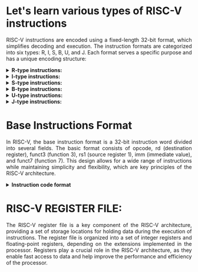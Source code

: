 # Let's learn various types of RISC-V instructions
<p align="justify">RISC-V instructions are encoded using a fixed-length 32-bit format, which simplifies decoding and execution. The instruction formats are categorized into six types: R, I, S, B, U, and J. Each format serves a specific purpose and has a unique encoding structure:</p>

<details>
<summary><b>R-type instructions:
</b></summary>
<br>
<p align="justify">R-type instructions are a category of instructions in computer architectures, particularly in the RISC-V instruction set architecture, where they are commonly used for register-to-register operations. These instructions typically include three register operands: two source registers and one destination register. Eg:- add (Add 2 registers and store results in another)</p>
  </details>
<details>
<summary><b>I-type instructions:
</b></summary>
<br>
<p align="justify">I-type instructions are utilized for store operations in computer architectures, particularly within the RISC-V instruction set architecture, where they facilitate storing data from a register to memory. These instructions encompass two register operands and a 12-bit immediate value utilized as the memory address offset.  Eg:- li (Load immediate value)</p>
  </details>
<details>
<summary><b>S-type instructions:
</b></summary>
<br>
<p align="justify">S-type instructions in RISC-V architecture facilitate store operations by transferring data from a register to memory. They involve two register operands and a 12-bit immediate value for the memory address offset Eg:- sw (store the value in register)</p>
  </details>
<details>
<summary><b>B-type instructions:
</b></summary>
<br>
<p align="justify">B-type instructions in RISC-V architecture execute conditional branch operations, altering control flow based on a condition. They comprise two register operands and a 12-bit immediate value for the branch target address.. Eg:- beq (compare and label)</p>
  </details>
<details>
<summary><b>U-type instructions:
</b></summary>
<br>
<p align="justify">U-type instructions in RISC-V architecture manage operations with a 20-bit immediate value, like loading a 20-bit constant into a register or setting the upper 20 bits of a register.
 Eg:- lui (load upper immediate value)</p>
  </details>
<details>
<summary><b>J-type instructions:
</b></summary>
<br>
<p align="justify">J-type instructions in RISC-V architecture execute unconditional jump operations, transferring control to a different instruction unconditionally. They consist of one register operand and a 20-bit immediate value for the jump target address.. Eg:- J (jump)</p>
</details>

# Base Instructions Format

<p align="justify">In RISC-V, the base instruction format is a 32-bit instruction word divided into several fields. The basic format consists of opcode, rd (destination register), funct3 (function 3), rs1 (source register 1), imm (immediate value), and funct7 (function 7). This design allows for a wide range of instructions while maintaining simplicity and flexibility, which are key principles of the RISC-V architecture.</p>

<details>
<summary><b>Instruction code format </b></summary>
	<br>
![instruction code formats]![WhatsApp Image 2024-02-22 at 12 49 06 PM](https://github.com/Ananya-KM/Ananya-KM/assets/160317297/f22e20a2-184e-4add-b06a-9849c623a74b)

</details>


# RISC-V REGISTER FILE: 
 <p align="justify">The RISC-V register file is a key component of the RISC-V architecture, providing a set of storage locations for holding data during the execution of instructions. The register file is organized into a set of integer registers and floating-point registers, depending on the extensions implemented in the processor. Registers play a crucial role in the RISC-V architecture, as they enable fast access to data and help improve the performance and efficiency of the processor.</p>
